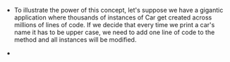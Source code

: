 - To illustrate the power of this concept, let's suppose we have a gigantic application where thousands of instances of Car get created across millions of lines of code. If we decide that every time we print a car's name it has to be upper case, we need to add one line of code to the method and all instances will be modified.

- 